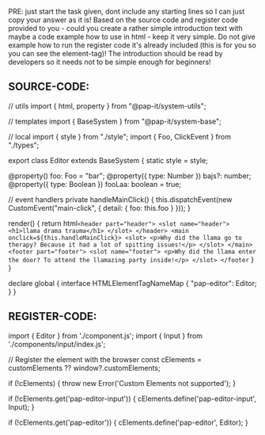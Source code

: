 PRE: just start the task given, dont include any starting lines so I can just copy your answer as it is!
 Based on the source code and register code provided to you - could you create a rather simple introduction text with maybe a code example how to use in html - keep it very simple. Do not give example how to run the register code it's already included (this is for you so you can see the element-tag)! The introduction should be read by developers so it needs not to be simple enough for beginners!

## SOURCE-CODE:
// utils 
import { html, property } from "@pap-it/system-utils";

// templates
import { BaseSystem } from "@pap-it/system-base";

// local 
import { style } from "./style";
import { Foo, ClickEvent } from "./types";

export class Editor extends BaseSystem {
  static style = style;

  @property() foo: Foo = "bar";
  @property({ type: Number }) bajs?: number;
  @property({ type: Boolean }) fooLaa: boolean = true;

  // event handlers
  private handleMainClick() {
    this.dispatchEvent(new CustomEvent<ClickEvent>("main-click", { detail: { foo: this.foo } }));
  }

  render() {
    return html`
            <header part="header">
                <slot name="header">
                    <h1>llama drama trauma</h1>
                </slot>
            </header>
            <main onclick=${this.handleMainClick}>
                <slot>
                    <p>Why did the llama go to therapy? Because it had a lot of spitting issues!</p>
                </slot>
            </main>
            <footer part="footer">
                <slot name="footer">
                    <p>Why did the llama enter the door? To attend the llamazing party inside!</p>
                </slot>
            </footer
        `
  }
}


declare global {
  interface HTMLElementTagNameMap {
    "pap-editor": Editor;
  }
}
## REGISTER-CODE:
import { Editor } from './component.js';
import { Input } from './components/input/index.js';

// Register the element with the browser
const cElements = customElements ?? window?.customElements;

if (!cElements) {
  throw new Error('Custom Elements not supported');
}

if (!cElements.get('pap-editor-input')) {
  cElements.define('pap-editor-input', Input);
}

if (!cElements.get('pap-editor')) {
  cElements.define('pap-editor', Editor);
}
